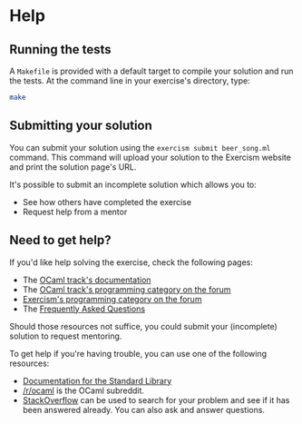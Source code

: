 # Help

## Running the tests

A `Makefile` is provided with a default target to compile your solution and run the tests. At the command line in your exercise's directory, type:

```bash
make
```

## Submitting your solution

You can submit your solution using the `exercism submit beer_song.ml` command.
This command will upload your solution to the Exercism website and print the solution page's URL.

It's possible to submit an incomplete solution which allows you to:

- See how others have completed the exercise
- Request help from a mentor

## Need to get help?

If you'd like help solving the exercise, check the following pages:

- The [OCaml track's documentation](https://exercism.org/docs/tracks/ocaml)
- The [OCaml track's programming category on the forum](https://forum.exercism.org/c/programming/ocaml)
- [Exercism's programming category on the forum](https://forum.exercism.org/c/programming/5)
- The [Frequently Asked Questions](https://exercism.org/docs/using/faqs)

Should those resources not suffice, you could submit your (incomplete) solution to request mentoring.

To get help if you're having trouble, you can use one of the following resources:

- [Documentation for the Standard Library](http://caml.inria.fr/pub/docs/manual-ocaml/libref/index.html)
- [/r/ocaml](https://www.reddit.com/r/ocaml) is the OCaml subreddit.
- [StackOverflow](http://stackoverflow.com/questions/tagged/ocaml) can be used to search for your problem and see if it has been answered already. You can also ask and answer questions.